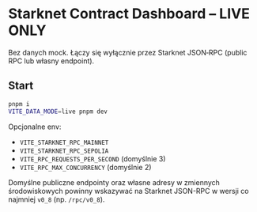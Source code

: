# Starknet Contract Dashboard – LIVE ONLY

Bez danych mock. Łączy się wyłącznie przez Starknet JSON‑RPC (public RPC lub własny endpoint).

## Start
```bash
pnpm i
VITE_DATA_MODE=live pnpm dev
```
Opcjonalne env:
- `VITE_STARKNET_RPC_MAINNET`
- `VITE_STARKNET_RPC_SEPOLIA`
- `VITE_RPC_REQUESTS_PER_SECOND` (domyślnie 3)
- `VITE_RPC_MAX_CONCURRENCY` (domyślnie 2)

Domyślne publiczne endpointy oraz własne adresy w zmiennych środowiskowych powinny wskazywać na Starknet JSON-RPC w wersji co najmniej `v0_8` (np. `/rpc/v0_8`).
